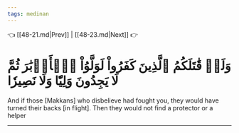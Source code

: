 ```yaml
---
tags: medinan
---
```


👈 [[48-21.md|Prev]] | [[48-23.md|Next]] 👉

# وَلَوۡ قَٰتَلَكُمُ ٱلَّذِينَ كَفَرُواْ لَوَلَّوُاْ ٱلۡأَدۡبَٰرَ ثُمَّ لَا يَجِدُونَ وَلِيّٗا وَلَا نَصِيرٗا

And if those [Makkans] who disbelieve had fought you, they would have turned their backs [in flight]. Then they would not find a protector or a helper

---

